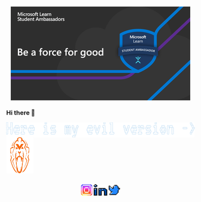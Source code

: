 <p align="center"><img align="center" src="images/giphy-preview.gif"/></p>

### Hi there 👋
<p>
<img align="center" src="images/svgGroup.png"height="40" width="571.28">
<a href="https://github.com/cloneumc" target="blank"><img align="center" src="images/maxmax.png"height="96" width="72" /></a>
</p>

## 

<p align="center">
<a href="https://www.instagram.com/umc25/" target="blank"><img align="center" src="images/instagram.svg"height="30" width="30" /></a>
<a href="https://www.linkedin.com/in/ufuk-mert-%C3%A7elik-7586a9167/" target="blank"><img align="center" src="images/linkedin.svg"height="30" width="35.28" /></a>
<a href="https://twitter.com/umc25" target="blank"> <img align="center" src="images/twitter.svg" height="30" width="30"/></a>
</p>
